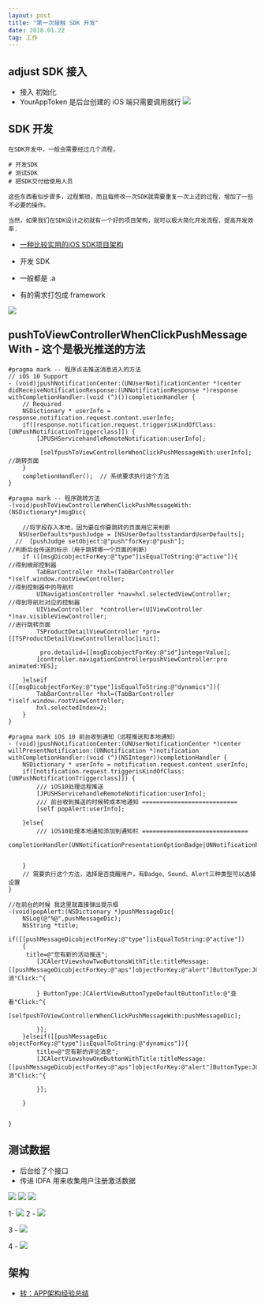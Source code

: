 ```yaml
---
layout: post
title: "第一次接触 SDK 开发"
date: 2018.01.22
tag: 工作
---   
```


## adjust SDK 接入
- 接入 初始化
- YourAppToken 是后台创建的 iOS 端只需要调用就行
![](media/15165828761245/15165881950052.jpg)

## SDK 开发

```
在SDK开发中，一般会需要经过几个流程，

# 开发SDK
# 测试SDK
# 把SDK交付给使用人员

这些东西看似步骤多，过程繁琐，而且每修改一次SDK就需要重复一次上述的过程，增加了一些不必要的操作。

当然，如果我们在SDK设计之初就有一个好的项目架构，就可以极大简化开发流程，提高开发效率.
```

- [一种比较实用的iOS SDK项目架构](https://www.jianshu.com/p/edc679a893c9)

- 开发 SDK
 - 一般都是 .a
 - 有的需求打包成 framework
 
![](media/15165828761245/15165913153841.jpg)

## pushToViewControllerWhenClickPushMessageWith - 这个是极光推送的方法
```
#pragma mark -- 程序点击推送消息进入的方法
// iOS 10 Support
- (void)jpushNotificationCenter:(UNUserNotificationCenter *)center didReceiveNotificationResponse:(UNNotificationResponse *)response withCompletionHandler:(void (^)())completionHandler {
    // Required
    NSDictionary * userInfo = response.notification.request.content.userInfo;
    if([response.notification.request.triggerisKindOfClass:[UNPushNotificationTriggerclass]]) {
        [JPUSHServicehandleRemoteNotification:userInfo];
        
         [selfpushToViewControllerWhenClickPushMessageWith:userInfo]; //跳转页面
    }
    completionHandler();  // 系统要求执行这个方法
}

#pragma mark -- 程序跳转方法
-(void)pushToViewControllerWhenClickPushMessageWith:(NSDictionary*)msgDic{
    
    //将字段存入本地，因为要在你要跳转的页面用它来判断
   NSUserDefaults*pushJudge = [NSUserDefaultsstandardUserDefaults];
  //  [pushJudge setObject:@"push"forKey:@"push"];
//判断后台传送的标示（用于跳转哪一个页面的判断）
    if ([[msgDicobjectForKey:@"type"]isEqualToString:@"active"]){
//得到根部控制器
        TabBarController *hxl=(TabBarController *)self.window.rootViewController;
//得到控制器中的导航栏
        UINavigationController *nav=hxl.selectedViewController;
//得到导航栏对应的控制器
        UIViewController  *controller=(UIViewController *)nav.visibleViewController;
//进行跳转页面
        TSProductDetailViewController *pro=[[TSProductDetailViewControlleralloc]init];
        
         pro.detailid=[[msgDicobjectForKey:@"id"]integerValue];        
        [controller.navigationControllerpushViewController:pro animated:YES];
      
    }elseif ([[msgDicobjectForKey:@"type"]isEqualToString:@"dynamics"]){
        TabBarController *hxl=(TabBarController *)self.window.rootViewController;
        hxl.selectedIndex=2;
    }
}

#pragma mark iOS 10 前台收到通知（远程推送和本地通知）
- (void)jpushNotificationCenter:(UNUserNotificationCenter *)center willPresentNotification:(UNNotification *)notification withCompletionHandler:(void (^)(NSInteger))completionHandler {
    NSDictionary * userInfo = notification.request.content.userInfo;
    if([notification.request.triggerisKindOfClass:[UNPushNotificationTriggerclass]]) {
        /// iOS10处理远程推送
        [JPUSHServicehandleRemoteNotification:userInfo];
        /// 前台收到推送的时候转成本地通知 ===========================
        [self popAlert:userInfo];
        
    }else{
        /// iOS10处理本地通知添加到通知栏 ==============================
        completionHandler(UNNotificationPresentationOptionBadge|UNNotificationPresentationOptionSound|UNNotificationPresentationOptionAlert);
        
        
    }
    // 需要执行这个方法，选择是否提醒用户，有Badge、Sound、Alert三种类型可以选择设置
}

//在前台的时候 我这里就直接弹出提示框
-(void)popAlert:(NSDictionary *)pushMessageDic{
    NSLog(@"%@",pushMessageDic);
    NSString *title;
    if([[pushMessageDicobjectForKey:@"type"]isEqualToString:@"active"])
    {
     title=@"您有新的活动推送";
        [JCAlertViewshowTwoButtonsWithTitle:titleMessage:             [[pushMessageDicobjectForKey:@"aps"]objectForKey:@"alert"]ButtonType:JCAlertViewButtonTypeCancelButtonTitle:@"取消"Click:^{
            
        } ButtonType:JCAlertViewButtonTypeDefaultButtonTitle:@"查看"Click:^{
            [selfpushToViewControllerWhenClickPushMessageWith:pushMessageDic];
            
        }];
    }elseif([[pushMessageDic objectForKey:@"type"]isEqualToString:@"dynamics"]){
        title=@"您有新的评论消息";
        [JCAlertViewshowOneButtonWithTitle:titleMessage:[[pushMessageDicobjectForKey:@"aps"]objectForKey:@"alert"]ButtonType:JCAlertViewButtonTypeCancelButtonTitle:@"取消"Click:^{
            
        }];
      
    }
    
   
}
```


## 测试数据
- 后台给了个接口
 - 传进 IDFA 用来收集用户注册激活数据


<img src="/media/15165828761245/15166026740705.jpg">  

<img src="/media/15165828761245/15166026740705.jpg">

<img src="/media/15165828761245/15166026740705.jpg">

1- ![](media/15165828761245/15166026740705.jpg)
2 - ![](media/15165828761245/15166027434820.jpg)

3 - ![](media/15165828761245/15166027084987.jpg)

4 - ![](media/15165828761245/15166024878785.jpg)

## 架构

- [转：APP架构经验总结](http://keeganlee.me/post/architecture/20160303)


